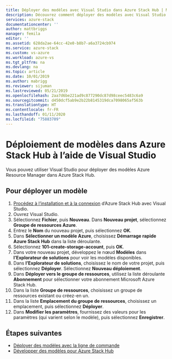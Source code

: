 ```yaml
---
title: Déployer des modèles avec Visual Studio dans Azure Stack Hub | Microsoft Docs
description: Découvrez comment déployer des modèles avec Visual Studio dans Azure Stack Hub.
services: azure-stack
documentationcenter: ''
author: mattbriggs
manager: femila
editor: ''
ms.assetid: 628da2ae-64cc-42e0-b8b7-a6a3724cb974
ms.service: azure-stack
ms.custom: vs-azure
ms.workload: azure-vs
ms.tgt_pltfrm: na
ms.devlang: na
ms.topic: article
ms.date: 10/01/2019
ms.author: mabrigg
ms.reviewer: sijuman
ms.lastreviewed: 05/21/2019
ms.openlocfilehash: 2aa7d6be221ad9c877290dc87d98ceec5483c6a9
ms.sourcegitcommit: d450dcf5ab9e2b22b8145319dca7098065af563b
ms.translationtype: HT
ms.contentlocale: fr-FR
ms.lasthandoff: 01/11/2020
ms.locfileid: "75883709"
---
```

# <a name="deploy-templates-in-azure-stack-hub-using-visual-studio"></a>Déploiement de modèles dans Azure Stack Hub à l’aide de Visual Studio

Vous pouvez utiliser Visual Studio pour déployer des modèles Azure Resource Manager dans Azure Stack Hub.

## <a name="to-deploy-a-template"></a>Pour déployer un modèle

1. [Procédez à l’installation et à la connexion](azure-stack-install-visual-studio.md) d’Azure Stack Hub avec Visual Studio.
2. Ouvrez Visual Studio.
3. Sélectionnez **Fichier**, puis **Nouveau**. Dans **Nouveau projet**, sélectionnez **Groupe de ressources Azure**.
4. Entrez le **Nom** du nouveau projet, puis sélectionnez **OK**.
5. Dans **Sélectionner un modèle Azure**, choisissez **Démarrage rapide Azure Stack Hub** dans la liste déroulante.
6. Sélectionnez **101-create-storage-account**, puis **OK**.
7. Dans votre nouveau projet, développez le nœud **Modèles** dans **l’Explorateur de solutions** pour voir les modèles disponibles.
8. Dans **l’Explorateur de solutions**, choisissez le nom de votre projet, puis sélectionnez **Déployer**. Sélectionnez **Nouveau déploiement**.
9. Dans **Déployer vers le groupe de ressources**, utilisez la liste déroulante **Abonnement** pour sélectionner votre abonnement Microsoft Azure Stack Hub.
10. Dans la liste **Groupe de ressources**, choisissez un groupe de ressources existant ou créez-en un.
11. Dans la liste **Emplacement du groupe de ressources**, choisissez un emplacement, puis sélectionnez **Déployer**.
12. Dans **Modifier les paramètres**, fournissez des valeurs pour les paramètres (qui varient selon le modèle), puis sélectionnez **Enregistrer**.

## <a name="next-steps"></a>Étapes suivantes

* [Déployer des modèles avec la ligne de commande](azure-stack-deploy-template-command-line.md)
* [Développer des modèles pour Azure Stack Hub](azure-stack-develop-templates.md)
